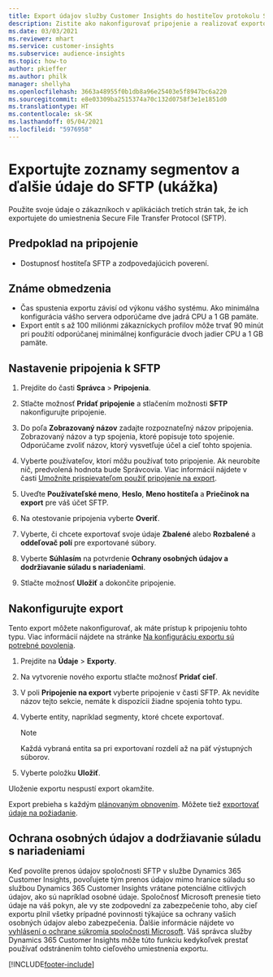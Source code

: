 ```yaml
---
title: Export údajov služby Customer Insights do hostiteľov protokolu SFTP
description: Zistite ako nakonfigurovať pripojenie a realizovať exportovanie do umiestnenia SFTP.
ms.date: 03/03/2021
ms.reviewer: mhart
ms.service: customer-insights
ms.subservice: audience-insights
ms.topic: how-to
author: pkieffer
ms.author: philk
manager: shellyha
ms.openlocfilehash: 3663a48955f0b1db8a96e25403e5f8947bc6a220
ms.sourcegitcommit: e8e03309ba2515374a70c132d0758f3e1e1851d0
ms.translationtype: HT
ms.contentlocale: sk-SK
ms.lasthandoff: 05/04/2021
ms.locfileid: "5976958"
---
```

# <a name="export-segment-lists-and-other-data-to-sftp-preview"></a>Exportujte zoznamy segmentov a ďalšie údaje do SFTP (ukážka)

Použite svoje údaje o zákazníkoch v aplikáciách tretích strán tak, že ich exportujete do umiestnenia Secure File Transfer Protocol (SFTP).

## <a name="prerequisites-for-connection"></a>Predpoklad na pripojenie

- Dostupnosť hostiteľa SFTP a zodpovedajúcich poverení.

## <a name="known-limitations"></a>Známe obmedzenia

- Čas spustenia exportu závisí od výkonu vášho systému. Ako minimálna konfigurácia vášho servera odporúčame dve jadrá CPU a 1 GB pamäte. 
- Export entít s až 100 miliónmi zákazníckych profilov môže trvať 90 minút pri použití odporúčanej minimálnej konfigurácie dvoch jadier CPU a 1 GB pamäte. 

## <a name="set-up-connection-to-sftp"></a>Nastavenie pripojenia k SFTP

1. Prejdite do časti **Správca** > **Pripojenia**.

1. Stlačte možnosť **Pridať pripojenie** a stlačením možnosti **SFTP** nakonfigurujte pripojenie.

1. Do poľa **Zobrazovaný názov** zadajte rozpoznateľný názov pripojenia. Zobrazovaný názov a typ spojenia, ktoré popisuje toto spojenie. Odporúčame zvoliť názov, ktorý vysvetľuje účel a cieľ tohto spojenia.

1. Vyberte používateľov, ktorí môžu používať toto pripojenie. Ak neurobíte nič, predvolená hodnota bude Správcovia. Viac informácií nájdete v časti [Umožnite prispievateľom použiť pripojenie na export](connections.md#allow-contributors-to-use-a-connection-for-exports).

1. Uveďte **Používateľské meno**, **Heslo**, **Meno hostiteľa** a **Priečinok na export** pre váš účet SFTP.

1. Na otestovanie pripojenia vyberte **Overiť**.

1. Vyberte, či chcete exportovať svoje údaje **Zbalené** alebo **Rozbalené** a **oddeľovač polí** pre exportované súbory.

1. Vyberte **Súhlasím** na potvrdenie **Ochrany osobných údajov a dodržiavanie súladu s nariadeniami**.

1. Stlačte možnosť **Uložiť** a dokončite pripojenie.

## <a name="configure-an-export"></a>Nakonfigurujte export

Tento export môžete nakonfigurovať, ak máte prístup k pripojeniu tohto typu. Viac informácií nájdete na stránke [Na konfiguráciu exportu sú potrebné povolenia](export-destinations.md#set-up-a-new-export).

1. Prejdite na **Údaje** > **Exporty**.

1. Na vytvorenie nového exportu stlačte možnosť **Pridať cieľ**.

1. V poli **Pripojenie na export** vyberte pripojenie v časti SFTP. Ak nevidíte názov tejto sekcie, nemáte k dispozícii žiadne spojenia tohto typu.

1. Vyberte entity, napríklad segmenty, ktoré chcete exportovať.

   > [!NOTE]
   > Každá vybraná entita sa pri exportovaní rozdelí až na päť výstupných súborov. 

1. Vyberte položku **Uložiť**.

Uloženie exportu nespustí export okamžite.

Export prebieha s každým [plánovaným obnovením](system.md#schedule-tab). Môžete tiež [exportovať údaje na požiadanie](export-destinations.md#run-exports-on-demand). 

## <a name="data-privacy-and-compliance"></a>Ochrana osobných údajov a dodržiavanie súladu s nariadeniami

Keď povolíte prenos údajov spoločnosti SFTP v službe Dynamics 365 Customer Insights, povoľujete tým prenos údajov mimo hranice súladu so službou Dynamics 365 Customer Insights vrátane potenciálne citlivých údajov, ako sú napríklad osobné údaje. Spoločnosť Microsoft prenesie tieto údaje na váš pokyn, ale vy ste zodpovední za zabezpečenie toho, aby cieľ exportu plnil všetky prípadné povinnosti týkajúce sa ochrany vašich osobných údajov alebo zabezpečenia. Ďalšie informácie nájdete vo [vyhlásení o ochrane súkromia spoločnosti Microsoft](https://go.microsoft.com/fwlink/?linkid=396732).
Váš správca služby Dynamics 365 Customer Insights môže túto funkciu kedykoľvek prestať používať odstránením tohto cieľového umiestnenia exportu.

[!INCLUDE[footer-include](../includes/footer-banner.md)]
